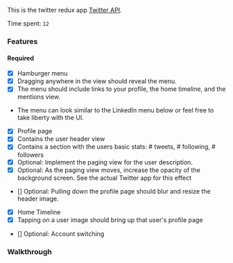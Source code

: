 
This is the twitter redux app [Twitter API](https://apps.twitter.com/).

Time spent: `12`

### Features

#### Required

- [x] Hamburger menu
- [x] Dragging anywhere in the view should reveal the menu.
- [x] The menu should include links to your profile, the home timeline, and the mentions view.
- The menu can look similar to the LinkedIn menu below or feel free to take liberty with the UI.

- [x] Profile page
- [x] Contains the user header view
- [x] Contains a section with the users basic stats: # tweets, # following, # followers
- [x] Optional: Implement the paging view for the user description.
- [x] Optional: As the paging view moves, increase the opacity of the background screen. See the actual Twitter app for this effect
- []  Optional: Pulling down the profile page should blur and resize the header image.


- [x] Home Timeline
- [x] Tapping on a user image should bring up that user's profile page

- [] Optional: Account switching


### Walkthrough


